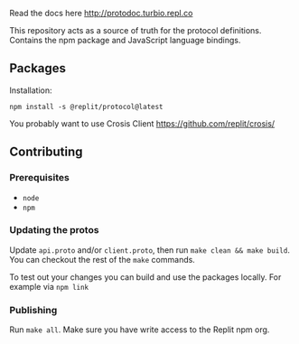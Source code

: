 Read the docs here http://protodoc.turbio.repl.co

This repository acts as a source of truth for the protocol definitions. Contains the npm package and JavaScript language bindings.

## Packages

Installation:

`npm install -s @replit/protocol@latest`

You probably want to use Crosis Client https://github.com/replit/crosis/

## Contributing

### Prerequisites
- `node`
- `npm`

### Updating the protos

Update `api.proto` and/or `client.proto`, then run `make clean && make build`. You can checkout the rest of the `make` commands.

To test out your changes you can build and use the packages locally. For example via `npm link`

### Publishing

Run `make all`. Make sure you have write access to the Replit npm org.

